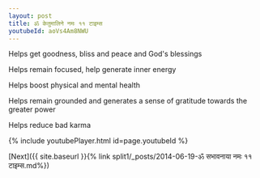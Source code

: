 ```yaml
---
layout: post
title: ॐ केतुमालिने नमः ११ टाइम्स
youtubeId: aoVs4Am8NWU
---
```

 
 
Helps get goodness, bliss and peace and God's blessings
 
Helps remain focused, help generate inner energy 
 
Helps boost physical and mental health 
 
Helps remain grounded and generates a sense of gratitude towards the greater power 
 
Helps reduce bad karma
 
 
 
 


{% include youtubePlayer.html id=page.youtubeId %}
 
[Next]({{ site.baseurl }}{% link  split1/_posts/2014-06-19-ॐ सभावनाया नमः ११ टाइम्स.md%})
 
